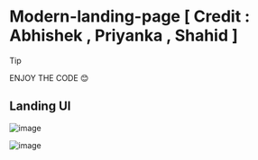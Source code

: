 ﻿# Modern-landing-page [ Credit : Abhishek , Priyanka , Shahid ]

> [!tip]
> ENJOY THE CODE 😊

## Landing UI

![image](https://github.com/user-attachments/assets/0c36a4fc-ba7c-4601-b8fc-45de7b880065)

![image](https://github.com/user-attachments/assets/f6b9fb9a-8d40-41a6-a677-56804f146b30)
